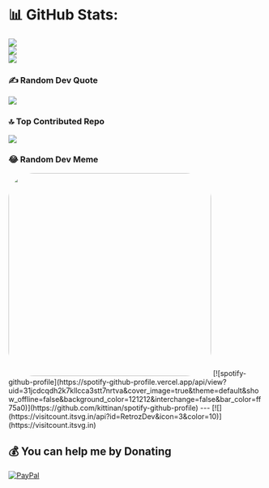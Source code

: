 # 📊 GitHub Stats:
![](https://github-readme-stats.vercel.app/api?username=RetrozDev&theme=dracula&hide_border=false&include_all_commits=false&count_private=false)<br/>
![](https://github-readme-streak-stats.herokuapp.com/?user=RetrozDev&theme=dracula&hide_border=false)<br/>
![](https://github-readme-stats.vercel.app/api/top-langs/?username=RetrozDev&theme=dracula&hide_border=false&include_all_commits=false&count_private=false&layout=compact)

### ✍️ Random Dev Quote
![](https://quotes-github-readme.vercel.app/api?type=horizontal&theme=dracula)

### 🔝 Top Contributed Repo
![](https://github-contributor-stats.vercel.app/api?username=RetrozDev&limit=5&theme=dracula&combine_all_yearly_contributions=true)

### 😂 Random Dev Meme
<img src='https://randommeme-five.vercel.app/' style="height: 400px; border-radius: 50px "/>
[![spotify-github-profile](https://spotify-github-profile.vercel.app/api/view?uid=31jcdcqdh2k7kllcca3stt7nrtva&cover_image=true&theme=default&show_offline=false&background_color=121212&interchange=false&bar_color=ff75a0)](https://github.com/kittinan/spotify-github-profile)
---
[![](https://visitcount.itsvg.in/api?id=RetrozDev&icon=3&color=10)](https://visitcount.itsvg.in)

  ## 💰 You can help me by Donating
  [![PayPal](https://img.shields.io/badge/PayPal-00457C?style=for-the-badge&logo=paypal&logoColor=white)](https://paypal.me/retroz57) 

  
<!-- Proudly created with GPRM ( https://gprm.itsvg.in ) -->
